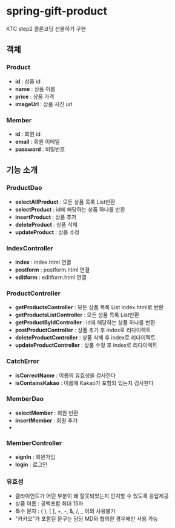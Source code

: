 # spring-gift-product
KTC step2 클론코딩 선물하기 구현

## 객체
### Product
- **id** : 상품 id
- **name** : 상품 이름
- **price** : 상품 가격
- **imageUrl** : 상품 사진 url

### Member
- **id** : 회원 id
- **email** : 회원 이메일
- **password** : 비밀번호

## 기능 소개
### ProductDao
- **selectAllProduct** : 모든 상품 목록 List반환
- **selectProduct** : id에 해당하는 상품 하나를 반환
- **insertProduct** : 상품 추가
- **deleteProduct** : 상품 삭제
- **updateProduct** : 상품 수정

### IndexController
- **index** : index.html 연결
- **postform** : postform.html 연결
- **editform** : editform.html 연결

### ProductController
- **getProductsController** : 모든 상품 목록 List index.html로 반환
- **getProductsListController** : 모든 상품 목록 List반환
- **getProductByIdController** : id에 해당하는 상품 하나를 반환
- **postProductController** : 상품 추가 후 index로 리다이렉트
- **deleteProductController** : 상품 삭제 후 index로 리다이렉트
- **updateProductController** : 상품 수정 후 index로 리다이렉트

### CatchError
- **isCorrectName** : 이름의 유효성을 검사한다
- **isContainsKakao** : 이름에 Kakao가 포함되 있는지 검사한다

### MemberDao
- **selectMember** : 회원 반환
- **insertMember** : 회원 추가
- 
### MemberController
- **signIn** : 회윈가입
- **login** : 로그인

### 유효성
- 클라이언트가 어떤 부분이 왜 잘못되었는지 인지할 수 있도록 응답제공
- 상품 이름 : 공백포함 최대 15자
- 특수 문자 : ( ), [ ], +, -, &, /, _ 이외 사용불가
- "카카오"가 포함된 문구는 담당 MD와 협의한 경우에만 사용 가능
